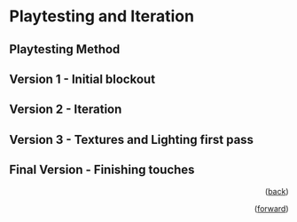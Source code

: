 # Playtesting and Iteration

## Playtesting Method

## Version 1 - Initial blockout

## Version 2 - Iteration

## Version 3 - Textures and Lighting first pass

## Final Version - Finishing touches

<p align="right">(<a href="blockout.md">back</a>)</p>
<p align="right">(<a href="textures-and-lighting.md">forward</a>)</p>

